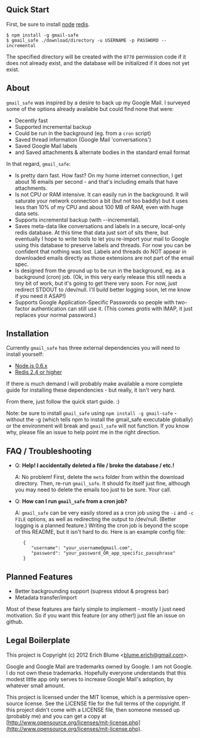Quick Start
-----------

First, be sure to install [node](http://nodejs.org/) [redis](http://redis.io/download).

    $ npm install -g gmail-safe
    $ gmail_safe ./download/directory -u USERNAME -p PASSWORD --incremental

The specified directory will be created with the `0770` permission code if it does not already exist, and the database will be initialized if it does not yet exist.

About
-----

`gmail_safe` was inspired by a desire to back up my Google Mail. I surveyed some of the options already available but could find none that were:

 - Decently fast
 - Supported incremental backup
 - Could be run in the background (eg. from a `cron` script)
 - Saved thread information (Google Mail 'conversations')
 - Saved Google Mail labels
 - and Saved attachments & alternate bodies in the standard email format

In that regard, `gmail_safe`:

 - Is pretty darn fast. How fast? On my home internet connection, I get about 16 emails per second - and that's including emails that have attachments.
 - Is not CPU or RAM intensive. It can easily run in the background. It will saturate your network connection a bit (but not too baddly) but it uses less than 10% of my CPU and about 100 MB of RAM, even with huge data sets.
 - Supports incremental backup (with --incremental).
 - Saves meta-data like conversations and labels in a secure, local-only redis database. At this time that data just sort of sits there, but eventually I hope to write tools to let you re-import your mail to Google using this database to preserve labels and threads. For now you can be confident that nothing was lost. Labels and threads do NOT appear in downloaded emails directly as those extensions are not part of the email spec.
 - Is designed from the ground up to be run in the background, eg. as a background (cron) job. (Ok, in this very early release this still needs a tiny bit of work, but it's going to get there very soon. For now, just redirect STDOUT to /dev/null. I'll build better logging soon, let me know if you need it ASAP!)
 - Supports Google Application-Specific Passwords so people with two-factor authentication can still use it. (This comes *gratis* with IMAP, it just replaces your normal password.)

Installation
------------

Currently `gmail_safe` has three external dependencies you will need to install yourself:

 - [Node.js 0.6.x](http://nodejs.org/)
 - [Redis 2.4 or higher](http://redis.io/download)

If there is much demand I will probably make available a more complete guide for installing these dependencies - but really, it isn't very hard.

From there, just follow the quick start guide. :)

Note: be sure to install `gmail_safe` using `npm install -g gmail-safe` - without the -g (which tells npm to install the gmail_safe executable globally) or the environment will break and `gmail_safe` will not function. If you know why, please file an issue to help point me in the right direction.

FAQ / Troubleshooting
---------------------

- Q: **Help! I accidentally deleted a file / broke the database / etc.!**

  A: No problem! First, delete the `meta` folder from within the download
     directory. Then, re-run `gmail_safe`. It should fix itself just fine,
     although you may need to delete the emails too just to be sure. Your
     call.

- Q: **How can I run `gmail_safe` from a cron job?**

  A: `gmail_safe` can be very easily stored as a cron job using the `-i` and
     `-c FILE` options, as well as redirecting the output to /dev/null. (Better
     logging is a planned feature.) Writing the cron job is beyond the scope
     of this README, but it isn't hard to do. Here is an example config file:

         {
            "username": "your_username@gmail.com",
            "password": "your_password_OR_app_specific_passphrase"
         }

Planned Features
-----------------

 - Better backgrounding support (supress stdout & progress bar)
 - Metadata transfer/import

Most of these features are fairly simple to implement - mostly I just need motivation. So if you want this feature (or any other!) just file an issue on github.

Legal Boilerplate
-----------------

This project is Copyright (c) 2012 Erich Blume &lt;blume.erich@gmail.com&gt;.

Google and Google Mail are trademarks owned by Google. I am not Google. I do not own these trademarks. Hopefully everyone understands that this modest little app only serves to increase Google Mail's adoption, by whatever small amount.

This project is licensed under the MIT license, which is a permissive open-source license. See the LICENSE file for the full terms of the copyright. If this project didn't come with a LICENSE file, then someone messed up (probably me) and you can get a copy at [http://www.opensource.org/licenses/mit-license.php](http://www.opensource.org/licenses/mit-license.php).
